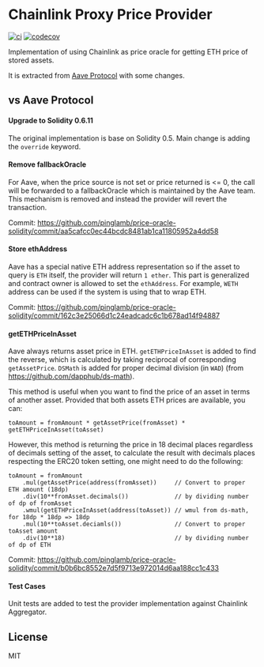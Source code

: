 Chainlink Proxy Price Provider
==============================

[![ci](https://github.com/pinglamb/price-oracle-solidity/workflows/CI/badge.svg?branch=master)](https://github.com/pinglamb/price-oracle-solidity/actions)
[![codecov](https://codecov.io/gh/pinglamb/price-oracle-solidity/branch/master/graph/badge.svg?token=RXUFAL4T3R)](https://codecov.io/gh/pinglamb/price-oracle-solidity)

Implementation of using Chainlink as price oracle for getting ETH price of stored assets.

It is extracted from [Aave Protocol](https://github.com/aave/aave-protocol) with some changes.

## vs Aave Protocol

#### Upgrade to Solidity 0.6.11

The original implementation is base on Solidity 0.5. Main change is adding the `override` keyword.

#### Remove fallbackOracle

For Aave, when the price source is not set or price returned is <= 0, the call will be forwarded to a fallbackOracle
which is maintained by the Aave team. This mechanism is removed and instead the provider will revert the transaction.

Commit: https://github.com/pinglamb/price-oracle-solidity/commit/aa5cafcc0ec44bcdc8481ab1ca11805952a4dd58

#### Store ethAddress

Aave has a special native ETH address representation so if the asset to query is `ETH` itself, the provider will return
`1 ether`. This part is generalized and contract owner is allowed to set the `ethAddress`. For example, `WETH` address
can be used if the system is using that to wrap ETH.

Commit: https://github.com/pinglamb/price-oracle-solidity/commit/162c3e25066d1c24eadcadc6c1b678ad14f94887

#### getETHPriceInAsset

Aave always returns asset price in ETH. `getETHPriceInAsset` is added to find the reverse, which is calculated by taking
reciprocal of corresponding `getAssetPrice`. `DSMath` is added for proper decimal division (in `WAD`) (from
https://github.com/dapphub/ds-math).

This method is useful when you want to find the price of an asset in terms of another asset. Provided that both assets
ETH prices are available, you can:

```
toAmount = fromAmount * getAssetPrice(fromAsset) * getETHPriceInAsset(toAsset)
```

However, this method is returning the price in 18 decimal places regardless of decimals setting of the asset, to
calculate the result with decimals places respecting the ERC20 token setting, one might need to do the following:

```
toAmount = fromAmount
    .mul(getAssetPrice(address(fromAsset))     // Convert to proper ETH amount (18dp)
    .div(10**fromAsset.decimals())             // by dividing number of dp of fromAsset
    .wmul(getETHPriceInAsset(address(toAsset)) // wmul from ds-math, for 18dp * 18dp => 18dp
    .mul(10**toAsset.deciamls())               // Convert to proper toAsset amount
    .div(10**18)                               // by dividing number of dp of ETH
```

Commit: https://github.com/pinglamb/price-oracle-solidity/commit/b0b6bc8552e7d5f9713e972014d6aa188cc1c433

#### Test Cases

Unit tests are added to test the provider implementation against Chainlink Aggregator.

## License

MIT
